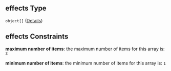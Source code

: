 ## effects Type

`object[]` ([Details](add-digitalstore-properties-effects-items.md))

## effects Constraints

**maximum number of items**: the maximum number of items for this array is: `3`

**minimum number of items**: the minimum number of items for this array is: `1`
